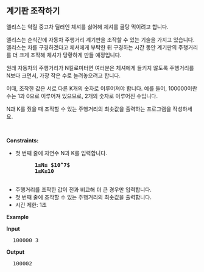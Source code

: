 계기판 조작하기
---
엘리스는 악질 중고차 딜러인 체셔를 싫어해 체셔를 골탕 먹이려고 합니다.
  
엘리스는 순식간에 자동차 주행거리 계기판을 조작할 수 있는 기술을 가지고 있습니다. 엘리스는 차를 구경하겠다고 체셔에게 부탁한 뒤 구경하는 시간 동안 계기판의 주행거리를 더 크게 조작해 체셔가 당황하게 만들 예정입니다.
  
원래 자동차의 주행거리가 N킬로미터면 여러분은 체셔에게 들키지 않도록 주행거리를 N보다 크면서, 가장 작은 수로 늘려놓으려고 합니다. 
  
이때, 조작한 값은 서로 다른 K개의 숫자로 이루어져야 합니다. 예를 들어, 100000이란 수는 1과 0으로 이루어져 있으므로, 2개의 숫자로 이루어진 수입니다.
  
N과 K를 줬을 때 조작할 수 있는 주행거리의 최솟값을 출력하는 프로그램을 작성하세요.

<p>&nbsp;</p>
<p><strong>Constraints:</strong></p>
<ul>
  <li>
    첫 번째 줄에 자연수 N과 K를 입력합니다.
    <pre>
      <strong>1≤N≤ $10^7$ </strong>
      <strong>1≤K≤10</strong>
    </pre>
  </li>
  <li>주행거리를 조작한 값이 전과 비교해 더 큰 경우만 입력합니다.</li>
  <li>첫 번째 줄에 조작할 수 있는 주행거리의 최솟값을 출력합니다.</li>
	<li>시간 제한: 1초 </li>
</ul>

<p><strong class="example">Example</strong></p>
  
<p><strong>Input</strong></p>
<pre>
  100000 3
</pre>
  
<p><strong>Output</strong></p>
<pre>
  100002
</pre>
  
